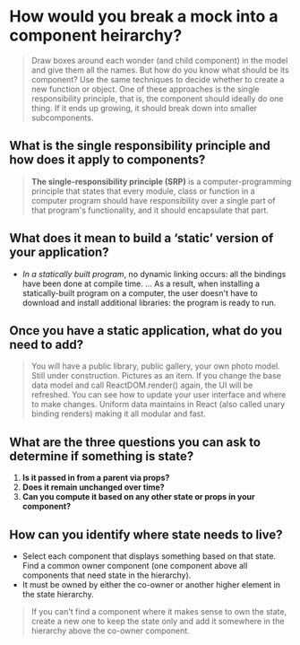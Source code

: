 # How would you break a mock into a component heirarchy?

> Draw boxes around each wonder (and child component) in the model and give them all the names. But how do you know what should be its component? Use the same techniques to decide whether to create a new function or object. One of these approaches is the single responsibility principle, that is, the component should ideally do one thing. If it ends up growing, it should break down into smaller subcomponents.

## What is the single responsibility principle and how does it apply to components?

> **The single-responsibility principle (SRP)** is a computer-programming principle that states that every module, class or function in a computer program should have responsibility over a single part of that program's functionality, and it should encapsulate that part.

## What does it mean to build a ‘static’ version of your application?

* *In a statically built program*, no dynamic linking occurs: all the bindings have been done at compile time. ... As a result, when installing a statically-built program on a computer, the user doesn't have to download and install additional libraries: the program is ready to run.

## Once you have a static application, what do you need to add?

> You will have a public library, public gallery, your own photo model. Still under construction. Pictures as an item. If you change the base data model and call ReactDOM.render() again, the UI will be refreshed. You can see how to update your user interface and where to make changes. Uniform data maintains in React (also called unary binding renders) making it all modular and fast.

## What are the three questions you can ask to determine if something is state?

1. **Is it passed in from a parent via props?**
2.  **Does it remain unchanged over time?**
3. **Can you compute it based on any other state or props in your component?**

## How can you identify where state needs to live?

* Select each component that displays something based on that state. Find a common owner component (one component above all components that need state in the hierarchy).
* It must be owned by either the co-owner or another higher element in the state hierarchy.

> If you can't find a component where it makes sense to own the state, create a new one to keep the state only and add it somewhere in the hierarchy above the co-owner component.